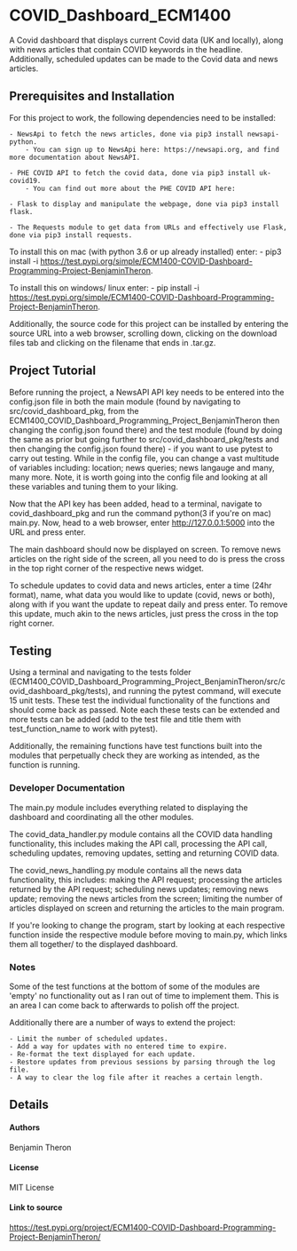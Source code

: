 # COVID_Dashboard_ECM1400
A Covid dashboard that displays current Covid data (UK and locally), along with news articles that contain COVID keywords in the headline.
Additionally, scheduled updates can be made to the Covid data and news articles.

## Prerequisites and Installation
For this project to work, the following dependencies need to be installed:

    - NewsApi to fetch the news articles, done via pip3 install newsapi-python.
        - You can sign up to NewsApi here: https://newsapi.org, and find more documentation about NewsAPI.

    - PHE COVID API to fetch the covid data, done via pip3 install uk-covid19.
        - You can find out more about the PHE COVID API here: 

    - Flask to display and manipulate the webpage, done via pip3 install flask.

    - The Requests module to get data from URLs and effectively use Flask, done via pip3 install requests.

To install this on mac (with python 3.6 or up already installed) enter:
    - pip3 install -i https://test.pypi.org/simple/ECM1400-COVID-Dashboard-Programming-Project-BenjaminTheron.

To install this on windows/ linux enter:
    - pip install -i https://test.pypi.org/simple/ECM1400-COVID-Dashboard-Programming-Project-BenjaminTheron.

Additionally, the source code for this project can be installed by entering the source URL into a 
web browser, scrolling down, clicking on the download files tab and clicking on the filename
that ends in .tar.gz.

## Project Tutorial
Before running the project, a NewsAPI API key needs to be entered into the config.json file in both the main
module (found by navigating to src/covid_dashboard_pkg, from the ECM1400_COVID_Dashboard_Programming_Project_BenjaminTheron then changing the config.json found there)
and the test module (found by doing the same as prior but going further to src/covid_dashboard_pkg/tests and then
changing the config.json found there) - if you want to use pytest to carry out testing. While in the config file,
you can change a vast multitude of variables including: location; news queries; news langauge and many, many
more. Note, it is worth going into the config file and looking at all these variables and tuning them to your
liking.

Now that the API key has been added, head to a terminal, navigate to covid_dashboard_pkg and run the command
python(3 if you're on mac) main.py. Now, head to a web browser, enter http://127.0.0.1:5000 into the URL
and press enter.

The main dashboard should now be displayed on screen. To remove news articles on the right side of the screen,
all you need to do is press the cross in the top right corner of the respective news widget. 

To schedule updates to covid data and news articles, enter a time (24hr format), name, what data you would like
to update (covid, news or both), along with if you want the update to repeat daily and press enter. To remove this
update, much akin to the news articles, just press the cross in the top right corner.

## Testing
Using a terminal and navigating to the tests folder 
(ECM1400_COVID_Dashboard_Programming_Project_BenjaminTheron/src/covid_dashboard_pkg/tests), and running the pytest
command, will execute 15 unit tests. These test the individual functionality of the functions and should come back
as passed. Note each these tests can be extended and more tests can be added (add to the test file and title them
with test_function_name to work with pytest).

Additionally, the remaining functions have test functions built into the modules that perpetually check they
are working as intended, as the function is running.

### Developer Documentation
The main.py module includes everything related to displaying the dashboard and coordinating all the other modules.

The covid_data_handler.py module contains all the COVID data handling functionality, this includes making the API 
call, processing the API call, scheduling updates, removing updates, setting and returning COVID data.

The covid_news_handling.py module contains all the news data functionality, this includes: making the API
request; processing the articles returned by the API request; scheduling news updates; removing news update;
removing the news articles from the screen; limiting the number of articles displayed on screen and
returning the articles to the main program.

If you're looking to change the program, start by looking at each respective function inside the respective
module before moving to main.py, which links them all together/ to the displayed dashboard.

### Notes
Some of the test functions at the bottom of some of the modules are 'empty' no functionality out as I ran out of time to
implement them. This is an area I can come back to afterwards to polish off the project.

Additionally there are a number of ways to extend the project:

    - Limit the number of scheduled updates.
    - Add a way for updates with no entered time to expire.
    - Re-format the text displayed for each update.
    - Restore updates from previous sessions by parsing through the log file.
    - A way to clear the log file after it reaches a certain length.

## Details

#### Authors
Benjamin Theron

#### License
MIT License

#### Link to source
https://test.pypi.org/project/ECM1400-COVID-Dashboard-Programming-Project-BenjaminTheron/
